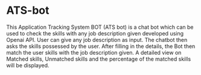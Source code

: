# ATS-bot
This Application Tracking System BOT (ATS bot) is a chat bot which can be used to check the skills with any job description given developed using Openai API.
User can give any job description as input. 
The chatbot then asks the skills possessed by the user.
After filling in the details, the Bot then match the user skills with the job description given.
A detailed view on Matched skills, Unmatched skills and the percentage of the matched skills will be displayed.
